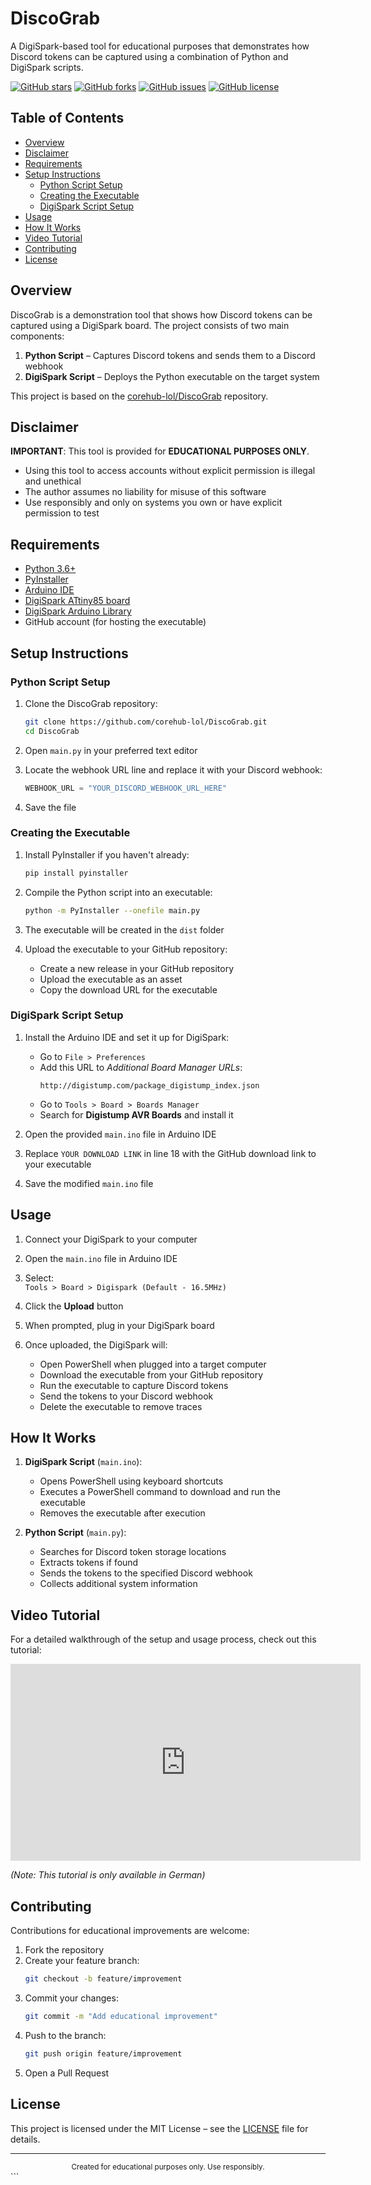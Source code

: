 

# DiscoGrab

A DigiSpark-based tool for educational purposes that demonstrates how Discord tokens can be captured using a combination of Python and DigiSpark scripts.

[![GitHub stars](https://img.shields.io/github/stars/corehub-lol/DiscoGrab?style=for-the-badge&logo=github&color=blue)](https://github.com/corehub-lol/DiscoGrab/stargazers)
[![GitHub forks](https://img.shields.io/github/forks/corehub-lol/DiscoGrab?style=for-the-badge&logo=github&color=blue)](https://github.com/corehub-lol/DiscoGrab/network/members)
[![GitHub issues](https://img.shields.io/github/issues/corehub-lol/DiscoGrab?style=for-the-badge&logo=github&color=blue)](https://github.com/corehub-lol/DiscoGrab/issues)
[![GitHub license](https://img.shields.io/github/license/corehub-lol/DiscoGrab?style=for-the-badge&logo=github&color=blue)](https://github.com/corehub-lol/DiscoGrab/blob/main/LICENSE)

## Table of Contents

- [Overview](#overview)
- [Disclaimer](#disclaimer)
- [Requirements](#requirements)
- [Setup Instructions](#setup-instructions)
  - [Python Script Setup](#python-script-setup)
  - [Creating the Executable](#creating-the-executable)
  - [DigiSpark Script Setup](#digispark-script-setup)
- [Usage](#usage)
- [How It Works](#how-it-works)
- [Video Tutorial](#video-tutorial)
- [Contributing](#contributing)
- [License](#license)

## Overview

DiscoGrab is a demonstration tool that shows how Discord tokens can be captured using a DigiSpark board. The project consists of two main components:

1. **Python Script** – Captures Discord tokens and sends them to a Discord webhook  
2. **DigiSpark Script** – Deploys the Python executable on the target system

This project is based on the [corehub-lol/DiscoGrab](https://github.com/corehub-lol/DiscoGrab) repository.

## Disclaimer

**IMPORTANT**: This tool is provided for **EDUCATIONAL PURPOSES ONLY**.

- Using this tool to access accounts without explicit permission is illegal and unethical  
- The author assumes no liability for misuse of this software  
- Use responsibly and only on systems you own or have explicit permission to test

## Requirements

- [Python 3.6+](https://www.python.org/downloads/)
- [PyInstaller](https://pyinstaller.org/en/stable/)
- [Arduino IDE](https://www.arduino.cc/en/software)
- [DigiSpark ATtiny85 board](https://www.digistump.com/products/1)
- [DigiSpark Arduino Library](https://github.com/digistump/DigistumpArduino)
- GitHub account (for hosting the executable)

## Setup Instructions

### Python Script Setup

1. Clone the DiscoGrab repository:

   ```bash
   git clone https://github.com/corehub-lol/DiscoGrab.git
   cd DiscoGrab
   ```

2. Open `main.py` in your preferred text editor

3. Locate the webhook URL line and replace it with your Discord webhook:

   ```python
   WEBHOOK_URL = "YOUR_DISCORD_WEBHOOK_URL_HERE"
   ```

4. Save the file

### Creating the Executable

1. Install PyInstaller if you haven't already:

   ```bash
   pip install pyinstaller
   ```

2. Compile the Python script into an executable:

   ```bash
   python -m PyInstaller --onefile main.py
   ```

3. The executable will be created in the `dist` folder

4. Upload the executable to your GitHub repository:
   - Create a new release in your GitHub repository
   - Upload the executable as an asset
   - Copy the download URL for the executable

### DigiSpark Script Setup

1. Install the Arduino IDE and set it up for DigiSpark:
   - Go to `File > Preferences`
   - Add this URL to *Additional Board Manager URLs*:  
     ```
     http://digistump.com/package_digistump_index.json
     ```
   - Go to `Tools > Board > Boards Manager`
   - Search for **Digistump AVR Boards** and install it

2. Open the provided `main.ino` file in Arduino IDE

3. Replace `YOUR DOWNLOAD LINK` in line 18 with the GitHub download link to your executable

4. Save the modified `main.ino` file

## Usage

1. Connect your DigiSpark to your computer

2. Open the `main.ino` file in Arduino IDE

3. Select:  
   `Tools > Board > Digispark (Default - 16.5MHz)`

4. Click the **Upload** button

5. When prompted, plug in your DigiSpark board

6. Once uploaded, the DigiSpark will:
   - Open PowerShell when plugged into a target computer
   - Download the executable from your GitHub repository
   - Run the executable to capture Discord tokens
   - Send the tokens to your Discord webhook
   - Delete the executable to remove traces

## How It Works

1. **DigiSpark Script** (`main.ino`):
   - Opens PowerShell using keyboard shortcuts
   - Executes a PowerShell command to download and run the executable
   - Removes the executable after execution

2. **Python Script** (`main.py`):
   - Searches for Discord token storage locations
   - Extracts tokens if found
   - Sends the tokens to the specified Discord webhook
   - Collects additional system information

## Video Tutorial

For a detailed walkthrough of the setup and usage process, check out this tutorial:

<div align="center">
  <iframe width="560" height="315" src="https://www.youtube.com/embed/58ugvXHy0mI" frameborder="0" allowfullscreen></iframe>
</div>

*(Note: This tutorial is only available in German)*

## Contributing

Contributions for educational improvements are welcome:

1. Fork the repository  
2. Create your feature branch:  
   ```bash
   git checkout -b feature/improvement
   ```
3. Commit your changes:  
   ```bash
   git commit -m "Add educational improvement"
   ```
4. Push to the branch:  
   ```bash
   git push origin feature/improvement
   ```
5. Open a Pull Request

## License

This project is licensed under the MIT License – see the [LICENSE](LICENSE) file for details.

---

<div align="center">
  <sub>Created for educational purposes only. Use responsibly.</sub>
</div>
```

